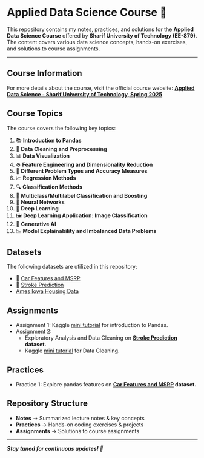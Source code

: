 # Applied Data Science Course 🚀

This repository contains my notes, practices, and solutions for the **Applied Data Science Course** offered by **Sharif University of Technology (EE-879)**. The content covers various data science concepts, hands-on exercises, and solutions to course assignments.

---

## Course Information
For more details about the course, visit the official course website:
[**Applied Data Science - Sharif University of Technology, Spring 2025**](https://saloot.github.io/ADS2025/)

## Course Topics  
The course covers the following key topics:

1. 📚 **Introduction to Pandas**  
2. 🧹 **Data Cleaning and Preprocessing**  
3. 📊 **Data Visualization**  
4. ⚙️ **Feature Engineering and Dimensionality Reduction**  
5. 🎯 **Different Problem Types and Accuracy Measures**  
6. 📈 **Regression Methods**  
7. 🔍 **Classification Methods**  
8. 🌂 **Multiclass/Multilabel Classification and Boosting**  
9. 🧠 **Neural Networks**  
10. 🚀 **Deep Learning**  
11. 🖼️ **Deep Learning Application: Image Classification**  
12. 🤖 **Generative AI**  
13. 📉 **Model Explainability and Imbalanced Data Problems**  


## Datasets
The following datasets are utilized in this repository:
- 🚗 [Car Features and MSRP](https://www.kaggle.com/datasets/CooperUnion/cardataset)
- 🧠 [Stroke Prediction](https://www.kaggle.com/datasets/fedesoriano/stroke-prediction-dataset)
- [Ames Iowa Housing Data](https://www.kaggle.com/datasets/marcopale/housing)


## Assignments

- Assignment 1: Kaggle [mini tutorial](https://www.kaggle.com/learn/pandas) for introduction to Pandas.
- Assignment 2:
    - Exploratory Analysis and Data Cleaning on **[Stroke Prediction](https://www.kaggle.com/datasets/fedesoriano/stroke-prediction-dataset) dataset.**
    - Kaggle [mini tutorial](https://www.kaggle.com/learn/data-cleaning) for Data Cleaning.

## Practices

- Practice 1: Explore pandas features on **[Car Features and MSRP](https://www.kaggle.com/datasets/CooperUnion/cardataset) dataset.**

## Repository Structure
- **Notes** → Summarized lecture notes & key concepts
- **Practices** → Hands-on coding exercises & projects
- **Assignments** → Solutions to course assignments

---

***Stay tuned for continuous updates! 🚀***